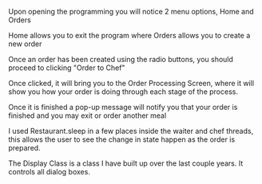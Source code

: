 Upon opening the programming you will notice 2 menu options, Home and Orders

Home allows you to exit the program where Orders allows you to create a new order

Once an order has been created using the radio buttons, you should proceed to clicking "Order to Chef"

Once clicked, it will bring you to the Order Processing Screen, 
where it will show you how your order is doing through each stage of the process.

Once it is finished a pop-up message will notify you that your order is finished and you may exit or order another meal


I used Restaurant.sleep in a few places inside the waiter and chef threads, 
this allows the user to see the change in state happen as the order is prepared.


The Display Class is a class I have built up over the last couple years. It controls all dialog boxes.